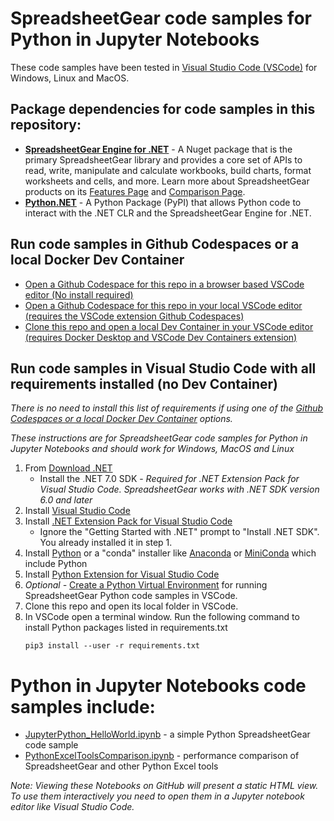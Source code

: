 # SpreadsheetGear code samples for Python in Jupyter Notebooks #

These code samples have been tested in [Visual Studio Code (VSCode)](https://code.visualstudio.com/) for Windows, Linux and MacOS.

## Package dependencies for code samples in this repository: ##
*   **[SpreadsheetGear Engine for .NET](https://www.nuget.org/packages/SpreadsheetGear/9.1.44-beta)** - A Nuget package that is the primary SpreadsheetGear library and provides a core set of APIs to read, write, manipulate and calculate workbooks, build charts, format worksheets and cells, and more. Learn more about SpreadsheetGear products on its [Features Page](https://www.spreadsheetgear.com/Products/Features) and [Comparison Page](https://www.spreadsheetgear.com/Products/Compare).
*   **[Python.NET](https://pypi.org/project/pythonnet/)** - A Python Package (PyPI) that allows Python code to interact with the .NET CLR and the SpreadsheetGear Engine for .NET.

## Run code samples in Github Codespaces or a local Docker Dev Container ##
- [Open a Github Codespace for this repo in a browser based VSCode editor (No install required)](./docs/SampleCodeInVSCode.md#open-a-github-codespace-for-this-repo-in-a-browser-based-vscode-editor-no-install-required)
- [Open a Github Codespace for this repo in your local VSCode editor (requires the VSCode extension Github Codespaces)](./docs/SampleCodeInVSCode.md#open-a-github-codespace-for-this-repo-in-your-local-vscode-editor-only-requires-the-vscode-extension-github-codespaces)
- [Clone this repo and open a local Dev Container in your VSCode editor (requires Docker Desktop and VSCode Dev Containers extension)](./docs/SampleCodeInVSCode.md#clone-this-repo-and-use-its-devcontainer-configuration-in-your-local-vscode-editor-requires-docker-desktop-and-vscode-dev-containers-extension)

## Run code samples in Visual Studio Code with all requirements installed (no Dev Container) ##

*There is no need to install this list of requirements if using one of the [Github Codespaces or a local Docker Dev Container](#run-code-samples-in-github-codespaces-or-a-local-docker-dev-container) options.*

*These instructions are for SpreadsheetGear code samples for Python in Jupyter Notebooks and should work for Windows, MacOS and Linux*

1. From [Download .NET](https://dotnet.microsoft.com/en-us/download)
    - Install the .NET 7.0 SDK - *Required for .NET Extension Pack for Visual Studio Code. SpreadsheetGear works with .NET SDK version 6.0 and later*
2. Install [Visual Studio Code](https://code.visualstudio.com/)
3. Install [.NET Extension Pack for Visual Studio Code](https://marketplace.visualstudio.com/items?itemName=ms-dotnettools.vscode-dotnet-pack)
    - Ignore the "Getting Started with .NET" prompt to "Install .NET SDK". You already installed it in step 1.
5. Install [Python](https://www.python.org/) or a "conda" installer like [Anaconda](https://www.anaconda.com/products/distribution) or [MiniConda](https://docs.conda.io/en/latest/miniconda.html) which include Python
6. Install [Python Extension for Visual Studio Code](https://marketplace.visualstudio.com/items?itemName=ms-python.python)
7. *Optional -* [Create a Python Virtual Environment](https://code.visualstudio.com/docs/python/environments) for running SpreadsheetGear Python code samples in VSCode.
8. Clone this repo and open its local folder in VSCode.
9. In VSCode open a terminal window. Run the following command to install Python packages listed in requirements.txt
    ```
    pip3 install --user -r requirements.txt
    ```


# Python in Jupyter Notebooks code samples include: #
- [JupyterPython_HelloWorld.ipynb](JupyterPython_HelloWorld.ipynb) - a simple Python SpreadsheetGear code sample
- [PythonExcelToolsComparison.ipynb](PythonExcelToolsComparison.ipynb) - performance comparison of SpreadsheetGear and other Python Excel tools 

*Note: Viewing these Notebooks on GitHub will present a static HTML view. To use them interactively you need to open them in a Jupyter notebook editor like Visual Studio Code.*



